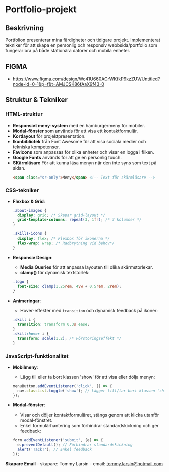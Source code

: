 # Portfolio-projekt


## Beskrivning
Portfolion presenterar mina färdigheter och tidigare projekt. Implementerat tekniker för att skapa en personlig och responsiv webbsida/portfolio som fungerar bra på både stationära datorer och mobila enheter.

## FIGMA

- https://www.figma.com/design/Wc41U660ACrWKfkP9kzZUV/Untitled?node-id=0-1&p=f&t=AMJCSK86fAaX9f43-0

## Struktur & Tekniker
### HTML-struktur
- **Responsivt meny-system** med en hamburgermeny för mobiler.
- **Modal-fönster** som används för att visa ett kontaktformulär.
- **Kortlayout** för projektpresentation.
- **Ikonbibliotek** från Font Awesome för att visa sociala medier och tekniska kompetenser.
- **Favicons** som anpassas för olika enheter och visar en logga i fliken.
- **Google Fonts** används för att ge en personlig touch.
- **SKärmläsare** För att kunna läsa menyn när den inte syns som text på sidan.
    ```html
    <span class="sr-only">Meny</span> <!-- Text för skärmläsare -->
### CSS-tekniker
- **Flexbox & Grid**:
    ```css
    .about-images {
      display: grid; /* Skapar grid-layout */
      grid-template-columns: repeat(3, 1fr); /* 3 kolumner */
    }

    .skills-icons {
      display: flex; /* Flexbox för ikonerna */
      flex-wrap: wrap; /* Radbrytning vid behov*/
    }
    ```

- **Responsiv Design**:
    - **Media Queries** för att anpassa layouten till olika skärmstorlekar.
    - **clamp()** för dynamisk textstorlek:
    ```css
    .logo {
      font-size: clamp(1.25rem, 4vw + 0.5rem, 2rem);
    }
    ```

- **Animeringar**:
    - Hover-effekter med `transition` och dynamisk feedback på ikoner:
    ```css
    .skill i {
      transition: transform 0.3s ease;
    }
    .skill:hover i {
      transform: scale(1.2); /* Förstoringseffekt */
    }
    ```

### JavaScript-funktionalitet
- **Mobilmeny**:
    - Lägg till eller ta bort klassen 'show' för att visa eller dölja menyn:
    ```javascript
    menuButton.addEventListener('click', () => {
      nav.classList.toggle('show'); // Lägger till/tar bort klassen 'show'
    });
    ```

- **Modal-fönster**:
    - Visar och döljer kontaktformuläret, stängs genom att klicka utanför modal-fönstret.
    - Enkel formulärhantering som förhindrar standardskickning och ger feedback:
    ```javascript
    form.addEventListener('submit', (e) => {
      e.preventDefault(); // Förhindrar standardskickning
      alert('Tack!'); // Enkel feedback
    });

**Skapare Email**
    - skapare: Tommy Larsin
    - email: tommy.larsin@hotmail.com